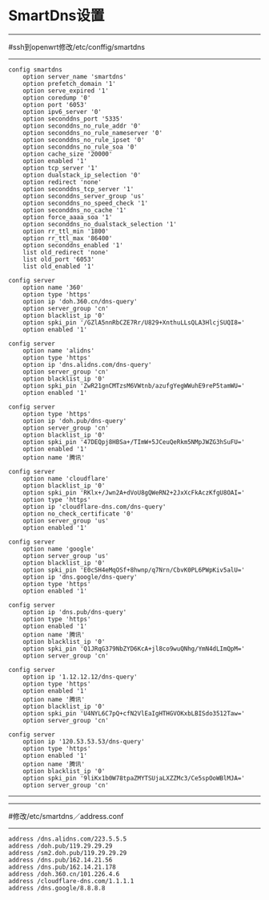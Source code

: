 # SmartDns设置
- - -
#ssh到openwrt修改/etc/conffig/smartdns
_ _ _

    config smartdns
        option server_name 'smartdns'
        option prefetch_domain '1'
        option serve_expired '1'
        option coredump '0'
        option port '6053'
        option ipv6_server '0'
        option seconddns_port '5335'
        option seconddns_no_rule_addr '0'
        option seconddns_no_rule_nameserver '0'
        option seconddns_no_rule_ipset '0'
        option seconddns_no_rule_soa '0'
        option cache_size '20000'
        option enabled '1'
        option tcp_server '1'
        option dualstack_ip_selection '0'
        option redirect 'none'
        option seconddns_tcp_server '1'
        option seconddns_server_group 'us'
        option seconddns_no_speed_check '1'
        option seconddns_no_cache '1'
        option force_aaaa_soa '1'
        option seconddns_no_dualstack_selection '1'
        option rr_ttl_min '1800'
        option rr_ttl_max '86400'
        option seconddns_enabled '1'
        list old_redirect 'none'
        list old_port '6053'
        list old_enabled '1'

    config server
        option name '360'
        option type 'https'
        option ip 'doh.360.cn/dns-query'
        option server_group 'cn'
        option blacklist_ip '0'
        option spki_pin '/GZlA5nnRbCZE7Rr/U829+XnthuLLsQLA3HlcjSUQI8='
        option enabled '1'

    config server
        option name 'alidns'
        option type 'https'
        option ip 'dns.alidns.com/dns-query'
        option server_group 'cn'
        option blacklist_ip '0'
        option spki_pin 'ZwR21gnCMTzsM6VWtnb/azufgYegWWuhE9reP5tamWU='
        option enabled '1'

    config server
        option type 'https'
        option ip 'doh.pub/dns-query'
        option server_group 'cn'
        option blacklist_ip '0'
        option spki_pin '47DEQpj8HBSa+/TImW+5JCeuQeRkm5NMpJWZG3hSuFU='
        option enabled '1'
        option name '腾讯'

    config server
        option name 'cloudflare'
        option blacklist_ip '0'
        option spki_pin 'RKlx+/Jwn2A+dVoU8gQWeRN2+2JxXcFkAczKfgU8OAI='
        option type 'https'
        option ip 'cloudflare-dns.com/dns-query'
        option no_check_certificate '0'
        option server_group 'us'
        option enabled '1'

    config server
        option name 'google'
        option server_group 'us'
        option blacklist_ip '0'
        option spki_pin 'E0cSH4eMqOSf+8hwnp/q7Nrn/CbvK0PL6PWpKiv5alU='
        option ip 'dns.google/dns-query'
        option type 'https'
        option enabled '1'

    config server
        option ip 'dns.pub/dns-query'
        option type 'https'
        option enabled '1'
        option name '腾讯'
        option blacklist_ip '0'
        option spki_pin 'Q1JRqG379NbZYD6KcA+jl8co9wuQNhg/YmN4dLImQpM='
        option server_group 'cn'

    config server
        option ip '1.12.12.12/dns-query'
        option type 'https'
        option enabled '1'
        option name '腾讯'
        option blacklist_ip '0'
        option spki_pin 'U4NYL6C7pQ+cfN2VlEaIgHTHGVOKxbLBISdo3512Taw='
        option server_group 'cn'

    config server
        option ip '120.53.53.53/dns-query'
        option type 'https'
        option enabled '1'
        option name '腾讯'
        option blacklist_ip '0'
        option spki_pin '9liKx1b0W78tpaZMYTSUjaLXZZMc3/Ce5spOoWBlMJA='
        option server_group 'cn'


* * *

- - -
#修改/etc/smartdns／address.conf
_ _ _

    address /dns.alidns.com/223.5.5.5
    address /doh.pub/119.29.29.29
    address /sm2.doh.pub/119.29.29.29
    address /dns.pub/162.14.21.56
    address /dns.pub/162.14.21.178
    address /doh.360.cn/101.226.4.6
    address /cloudflare-dns.com/1.1.1.1
    address /dns.google/8.8.8.8




